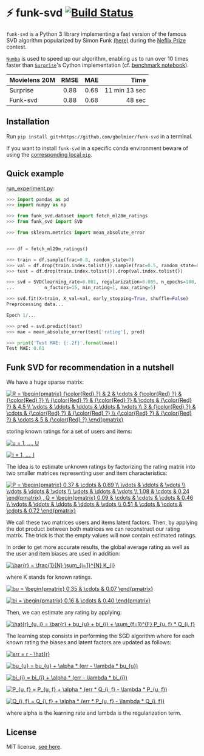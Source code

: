 # :zap: funk-svd [![Build Status](https://travis-ci.com/gbolmier/funk-svd.svg?branch=master)](https://travis-ci.com/gbolmier/funk-svd)

`funk-svd` is a Python 3 library implementing a fast version of the famous SVD algorithm popularized by Simon Funk [(here)](http://sifter.org/simon/journal/20061211.html) during the [Neflix Prize](http://en.wikipedia.org/wiki/Netflix_Prize) contest.

[`Numba`](http://numba.pydata.org/) is used to speed up our algorithm, enabling us to run over 10 times faster than [`Surprise`](http://surpriselib.com)'s Cython implementation (cf. [benchmark notebook](http://nbviewer.jupyter.org/github/gbolmier/funk-svd/blob/master/benchmark.ipynb)).

| Movielens 20M | RMSE   | MAE    | Time          |
|:--------------|:------:|:------:|--------------:|
| Surprise      |  0.88  |  0.68  | 11 min 13 sec |
| Funk-svd      |  0.88  |  0.68  |        48 sec |

## Installation

Run `pip install git+https://github.com/gbolmier/funk-svd` in a terminal.

If you want to install `funk-svd` in a specific conda environment beware of using the [corresponding local `pip`](https://github.com/ContinuumIO/anaconda-issues/issues/1429).

## Quick example

[run_experiment.py](run_experiment.py):

```python
>>> import pandas as pd
>>> import numpy as np

>>> from funk_svd.dataset import fetch_ml20m_ratings
>>> from funk_svd import SVD

>>> from sklearn.metrics import mean_absolute_error


>>> df = fetch_ml20m_ratings()

>>> train = df.sample(frac=0.8, random_state=7)
>>> val = df.drop(train.index.tolist()).sample(frac=0.5, random_state=8)
>>> test = df.drop(train.index.tolist()).drop(val.index.tolist())

>>> svd = SVD(learning_rate=0.001, regularization=0.005, n_epochs=100,
...           n_factors=15, min_rating=1, max_rating=5)

>>> svd.fit(X=train, X_val=val, early_stopping=True, shuffle=False)
Preprocessing data...

Epoch 1/...

>>> pred = svd.predict(test)
>>> mae = mean_absolute_error(test['rating'], pred)

>>> print('Test MAE: {:.2f}'.format(mae))
Test MAE: 0.61

```

## Funk SVD for recommendation in a nutshell

We have a huge sparse matrix:

<a href="https://www.codecogs.com/eqnedit.php?latex=R&space;=&space;\begin{pmatrix}&space;{\color{Red}&space;?}&space;&&space;2&space;&&space;\cdots&space;&&space;{\color{Red}&space;?}&space;&&space;{\color{Red}&space;?}&space;\\&space;{\color{Red}&space;?}&space;&&space;{\color{Red}&space;?}&space;&&space;\cdots&space;&&space;{\color{Red}&space;?}&space;&&space;4.5&space;\\&space;\vdots&space;&&space;\ddots&space;&&space;\ddots&space;&&space;\ddots&space;&&space;\vdots&space;\\&space;3&space;&&space;{\color{Red}&space;?}&space;&&space;\cdots&space;&&space;{\color{Red}&space;?}&space;&&space;{\color{Red}&space;?}&space;\\&space;{\color{Red}&space;?}&space;&&space;{\color{Red}&space;?}&space;&&space;\cdots&space;&&space;5&space;&&space;{\color{Red}&space;?}&space;\end{pmatrix}" target="_blank"><img src="https://latex.codecogs.com/gif.latex?R&space;=&space;\begin{pmatrix}&space;{\color{Red}&space;?}&space;&&space;2&space;&&space;\cdots&space;&&space;{\color{Red}&space;?}&space;&&space;{\color{Red}&space;?}&space;\\&space;{\color{Red}&space;?}&space;&&space;{\color{Red}&space;?}&space;&&space;\cdots&space;&&space;{\color{Red}&space;?}&space;&&space;4.5&space;\\&space;\vdots&space;&&space;\ddots&space;&&space;\ddots&space;&&space;\ddots&space;&&space;\vdots&space;\\&space;3&space;&&space;{\color{Red}&space;?}&space;&&space;\cdots&space;&&space;{\color{Red}&space;?}&space;&&space;{\color{Red}&space;?}&space;\\&space;{\color{Red}&space;?}&space;&&space;{\color{Red}&space;?}&space;&&space;\cdots&space;&&space;5&space;&&space;{\color{Red}&space;?}&space;\end{pmatrix}" title="R = \begin{pmatrix} {\color{Red} ?} & 2 & \cdots & {\color{Red} ?} & {\color{Red} ?} \\ {\color{Red} ?} & {\color{Red} ?} & \cdots & {\color{Red} ?} & 4.5 \\ \vdots & \ddots & \ddots & \ddots & \vdots \\ 3 & {\color{Red} ?} & \cdots & {\color{Red} ?} & {\color{Red} ?} \\ {\color{Red} ?} & {\color{Red} ?} & \cdots & 5 & {\color{Red} ?} \end{pmatrix}" /></a>

storing known ratings for a set of users and items:

<a href="https://www.codecogs.com/eqnedit.php?latex=\inline&space;u&space;=&space;1,&space;...,&space;U" target="_blank"><img src="https://latex.codecogs.com/gif.latex?\inline&space;u&space;=&space;1,&space;...,&space;U" title="u = 1, ..., U" /></a>

<a href="https://www.codecogs.com/eqnedit.php?latex=\inline&space;i&space;=&space;1,&space;...,&space;I" target="_blank"><img src="https://latex.codecogs.com/gif.latex?\inline&space;i&space;=&space;1,&space;...,&space;I" title="i = 1, ..., I" /></a>

The idea is to estimate unknown ratings by factorizing the rating matrix into two smaller matrices representing user and item characteristics:

<a href="https://www.codecogs.com/eqnedit.php?latex=P&space;=&space;\begin{pmatrix}&space;0.37&space;&&space;\cdots&space;&&space;0.69&space;\\&space;\vdots&space;&&space;\ddots&space;&&space;\vdots&space;\\&space;\vdots&space;&&space;\ddots&space;&&space;\vdots&space;\\&space;\vdots&space;&&space;\ddots&space;&&space;\vdots&space;\\&space;1.08&space;&&space;\cdots&space;&&space;0.24&space;\end{pmatrix}&space;,&space;Q&space;=&space;\begin{pmatrix}&space;0.09&space;&&space;\cdots&space;&&space;\cdots&space;&&space;\cdots&space;&&space;0.46&space;\\&space;\vdots&space;&&space;\ddots&space;&&space;\ddots&space;&&space;\ddots&space;&&space;\vdots&space;\\&space;0.51&space;&&space;\cdots&space;&&space;\cdots&space;&&space;\cdots&space;&&space;0.72&space;\end{pmatrix}" target="_blank"><img src="https://latex.codecogs.com/gif.latex?P&space;=&space;\begin{pmatrix}&space;0.37&space;&&space;\cdots&space;&&space;0.69&space;\\&space;\vdots&space;&&space;\ddots&space;&&space;\vdots&space;\\&space;\vdots&space;&&space;\ddots&space;&&space;\vdots&space;\\&space;\vdots&space;&&space;\ddots&space;&&space;\vdots&space;\\&space;1.08&space;&&space;\cdots&space;&&space;0.24&space;\end{pmatrix}&space;,&space;Q&space;=&space;\begin{pmatrix}&space;0.09&space;&&space;\cdots&space;&&space;\cdots&space;&&space;\cdots&space;&&space;0.46&space;\\&space;\vdots&space;&&space;\ddots&space;&&space;\ddots&space;&&space;\ddots&space;&&space;\vdots&space;\\&space;0.51&space;&&space;\cdots&space;&&space;\cdots&space;&&space;\cdots&space;&&space;0.72&space;\end{pmatrix}" title="P = \begin{pmatrix} 0.37 & \cdots & 0.69 \\ \vdots & \ddots & \vdots \\ \vdots & \ddots & \vdots \\ \vdots & \ddots & \vdots \\ 1.08 & \cdots & 0.24 \end{pmatrix} , Q = \begin{pmatrix} 0.09 & \cdots & \cdots & \cdots & 0.46 \\ \vdots & \ddots & \ddots & \ddots & \vdots \\ 0.51 & \cdots & \cdots & \cdots & 0.72 \end{pmatrix}" /></a>

We call these two matrices users and items latent factors. Then, by applying the dot product between both matrices we can reconstruct our rating matrix. The trick is that the empty values will now contain estimated ratings.

In order to get more accurate results, the global average rating as well as the user and item biases are used in addition:

<a href="https://www.codecogs.com/eqnedit.php?latex=\bar{r}&space;=&space;\frac{1}{N}&space;\sum_{i=1}^{N}&space;K_{i}" target="_blank"><img src="https://latex.codecogs.com/gif.latex?\bar{r}&space;=&space;\frac{1}{N}&space;\sum_{i=1}^{N}&space;K_{i}" title="\bar{r} = \frac{1}{N} \sum_{i=1}^{N} K_{i}" /></a>

where K stands for known ratings.

<a href="https://www.codecogs.com/eqnedit.php?latex=bu&space;=&space;\begin{pmatrix}&space;0.35&space;&&space;\cdots&space;&&space;0.07&space;\end{pmatrix}" target="_blank"><img src="https://latex.codecogs.com/gif.latex?bu&space;=&space;\begin{pmatrix}&space;0.35&space;&&space;\cdots&space;&&space;0.07&space;\end{pmatrix}" title="bu = \begin{pmatrix} 0.35 & \cdots & 0.07 \end{pmatrix}" /></a>

<a href="https://www.codecogs.com/eqnedit.php?latex=bi&space;=&space;\begin{pmatrix}&space;0.16&space;&&space;\cdots&space;&&space;0.40&space;\end{pmatrix}" target="_blank"><img src="https://latex.codecogs.com/gif.latex?bi&space;=&space;\begin{pmatrix}&space;0.16&space;&&space;\cdots&space;&&space;0.40&space;\end{pmatrix}" title="bi = \begin{pmatrix} 0.16 & \cdots & 0.40 \end{pmatrix}" /></a>

Then, we can estimate any rating by applying:

<a href="https://www.codecogs.com/eqnedit.php?latex=\hat{r}_{u,&space;i}&space;=&space;\bar{r}&space;&plus;&space;bu_{u}&space;&plus;&space;bi_{i}&space;&plus;&space;\sum_{f=1}^{F}&space;P_{u,&space;f}&space;*&space;Q_{i,&space;f}" target="_blank"><img src="https://latex.codecogs.com/gif.latex?\hat{r}_{u,&space;i}&space;=&space;\bar{r}&space;&plus;&space;bu_{u}&space;&plus;&space;bi_{i}&space;&plus;&space;\sum_{f=1}^{F}&space;P_{u,&space;f}&space;*&space;Q_{i,&space;f}" title="\hat{r}_{u, i} = \bar{r} + bu_{u} + bi_{i} + \sum_{f=1}^{F} P_{u, f} * Q_{i, f}" /></a>

The learning step consists in performing the SGD algorithm where for each known rating the biases and latent factors are updated as follows:

<a href="https://www.codecogs.com/eqnedit.php?latex=err&space;=&space;r&space;-&space;\hat{r}" target="_blank"><img src="https://latex.codecogs.com/gif.latex?err&space;=&space;r&space;-&space;\hat{r}" title="err = r - \hat{r}" /></a>

<a href="https://www.codecogs.com/eqnedit.php?latex=bu_{u}&space;=&space;bu_{u}&space;&plus;&space;\alpha&space;*&space;(err&space;-&space;\lambda&space;*&space;bu_{u})" target="_blank"><img src="https://latex.codecogs.com/gif.latex?bu_{u}&space;=&space;bu_{u}&space;&plus;&space;\alpha&space;*&space;(err&space;-&space;\lambda&space;*&space;bu_{u})" title="bu_{u} = bu_{u} + \alpha * (err - \lambda * bu_{u})" /></a>

<a href="https://www.codecogs.com/eqnedit.php?latex=bi_{i}&space;=&space;bi_{i}&space;&plus;&space;\alpha&space;*&space;(err&space;-&space;\lambda&space;*&space;bi_{i})" target="_blank"><img src="https://latex.codecogs.com/gif.latex?bi_{i}&space;=&space;bi_{i}&space;&plus;&space;\alpha&space;*&space;(err&space;-&space;\lambda&space;*&space;bi_{i})" title="bi_{i} = bi_{i} + \alpha * (err - \lambda * bi_{i})" /></a>

<a href="https://www.codecogs.com/eqnedit.php?latex=P_{u,&space;f}&space;=&space;P_{u,&space;f}&space;&plus;&space;\alpha&space;*&space;(err&space;*&space;Q_{i,&space;f}&space;-&space;\lambda&space;*&space;P_{u,&space;f})" target="_blank"><img src="https://latex.codecogs.com/gif.latex?P_{u,&space;f}&space;=&space;P_{u,&space;f}&space;&plus;&space;\alpha&space;*&space;(err&space;*&space;Q_{i,&space;f}&space;-&space;\lambda&space;*&space;P_{u,&space;f})" title="P_{u, f} = P_{u, f} + \alpha * (err * Q_{i, f} - \lambda * P_{u, f})" /></a>

<a href="https://www.codecogs.com/eqnedit.php?latex=Q_{i,&space;f}&space;=&space;Q_{i,&space;f}&space;&plus;&space;\alpha&space;*&space;(err&space;*&space;P_{u,&space;f}&space;-&space;\lambda&space;*&space;Q_{i,&space;f})" target="_blank"><img src="https://latex.codecogs.com/gif.latex?Q_{i,&space;f}&space;=&space;Q_{i,&space;f}&space;&plus;&space;\alpha&space;*&space;(err&space;*&space;P_{u,&space;f}&space;-&space;\lambda&space;*&space;Q_{i,&space;f})" title="Q_{i, f} = Q_{i, f} + \alpha * (err * P_{u, f} - \lambda * Q_{i, f})" /></a>

where alpha is the learning rate and lambda is the regularization term.

## License

MIT license, [see here](LICENSE).
